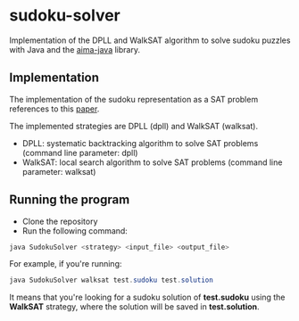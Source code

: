 # sudoku-solver
Implementation of the DPLL and WalkSAT algorithm to solve sudoku puzzles with Java and the [aima-java](https://github.com/aimacode/aima-java) library.

## Implementation
The implementation of the sudoku representation as a SAT problem references to this [paper](https://pdfs.semanticscholar.org/3d74/f5201b30772620015b8e13f4da68ea559dfe.pdf).

The implemented strategies are DPLL (dpll) and WalkSAT (walksat).
- DPLL: systematic backtracking algorithm to solve SAT problems (command line parameter: dpll)
- WalkSAT: local search algorithm to solve SAT problems (command line parameter: walksat)

## Running the program
- Clone the repository
- Run the following command:

```java
java SudokuSolver <strategy> <input_file> <output_file>
```

For example, if you're running:

```java
java SudokuSolver walksat test.sudoku test.solution
```

It means that you're looking for a sudoku solution of **test.sudoku** using the **WalkSAT** strategy, where the solution will be saved in **test.solution**.

